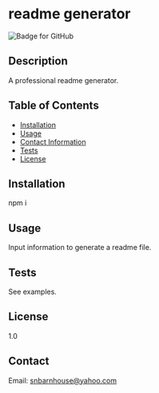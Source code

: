 # readme generator
  ![Badge for GitHub](https://img.shields.io/badge/license-1.0-brightgreen) 
  
  
  ## Description 
  
  
  A professional readme generator.
  ## Table of Contents
  * [Installation](#installation)
  * [Usage](#usage)
  * [Contact Information](#contact)
  * [Tests](#tests)
  * [License](#license)
  
  ## Installation
  
  
  npm i
  
  ## Usage 
  
   
  Input information to generate a readme file.
  
  ## Tests
  
  
  See examples.
  
  ## License
  
  1.0
  
  
  ## Contact

  Email: snbarnhouse@yahoo.com
  